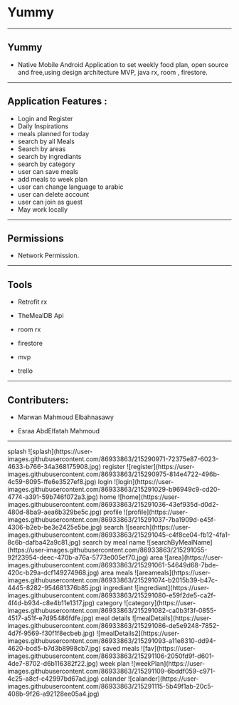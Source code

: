 # Yummy
<hr>

<h2>Yummy</h2>

- Native Mobile Android Application to set weekly food plan, open source and free,using design architecture MVP, java rx, room , firestore.

<hr>

<h2>Application Features :</h2>

-  Login and Register
-  Daily Inspirations 
-  meals planned for today 
-  search by all Meals 
-  Search by areas
-  search by ingrediants 
-  search by category
-  user can save meals 
- add meals to week plan 
- user can change language to arabic 
- user can delete account 
- user can join as guest 
- May work locally 
<hr>
<h2>Permissions</h2>

- Network Permission.

<hr>
<h2>Tools </h2>

- Retrofit rx 

- TheMealDB Api

- room rx 

- firestore 

- mvp 

- trello

<hr>
<h2>Contributers:</h2>

- Marwan Mahmoud Elbahnasawy

- Esraa AbdElfatah Mahmoud

<hr>
splash 
![splash](https://user-images.githubusercontent.com/86933863/215290971-72375e87-6023-4633-b766-34a368175908.jpg)
register
![register](https://user-images.githubusercontent.com/86933863/215290975-814e4722-496b-4c59-8095-ffe6e3527ef8.jpg)
login
![login](https://user-images.githubusercontent.com/86933863/215291029-b96949c9-cd20-4774-a391-59b746f072a3.jpg)
home
![home](https://user-images.githubusercontent.com/86933863/215291036-43ef935d-d0d2-480d-8ba9-aea6b329be5c.jpg)
profile
![profile](https://user-images.githubusercontent.com/86933863/215291037-7ba1909d-e45f-4306-b2eb-be3e2425e5be.jpg)
search
![search](https://user-images.githubusercontent.com/86933863/215291045-c4f8ce04-fb12-4fa1-8c6b-dafba42a9c81.jpg)
search by meal name
![searchByMealName](https://user-images.githubusercontent.com/86933863/215291055-92f23954-deec-470b-a76a-5773e005ef70.jpg)
area
![area](https://user-images.githubusercontent.com/86933863/215291061-54649d68-7bde-420c-b29a-dcf149274968.jpg)
area meals 
![areameals](https://user-images.githubusercontent.com/86933863/215291074-b2015b39-b47c-4445-8282-954681376b85.jpg)
ingrediant
![ingrediant](https://user-images.githubusercontent.com/86933863/215291080-e59f2de5-ca2f-4f4d-b934-c8e4b11e1317.jpg)
category
![category](https://user-images.githubusercontent.com/86933863/215291082-ca0b3f3f-0855-4517-a51f-e7d95486fdfe.jpg)
meal details
![mealDetails](https://user-images.githubusercontent.com/86933863/215291086-de5e9248-7852-4d7f-9569-f30f1f8ecbeb.jpg)
![mealDetails2](https://user-images.githubusercontent.com/86933863/215291093-a11e8310-dd94-4620-bcd5-b7d3b8998cb7.jpg)
saved meals 
![fav](https://user-images.githubusercontent.com/86933863/215291106-2050fd9f-d601-4de7-8702-d6b116382f22.jpg)
week plan 
![weekPlan](https://user-images.githubusercontent.com/86933863/215291109-6bddf059-c971-4c25-a8cf-c42997bd67ad.jpg)
calander
![calander](https://user-images.githubusercontent.com/86933863/215291115-5b49f1ab-20c5-408b-9f26-a92128ee05a4.jpg)



